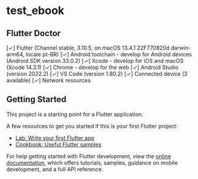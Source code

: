 # test_ebook

## Flutter Doctor
[✓] Flutter (Channel stable, 3.10.5, on macOS 13.4.1 22F770820d darwin-arm64, locale pt-BR)
[✓] Android toolchain - develop for Android devices (Android SDK version 33.0.2)
[✓] Xcode - develop for iOS and macOS (Xcode 14.3.1)
[✓] Chrome - develop for the web
[✓] Android Studio (version 2022.2)
[✓] VS Code (version 1.80.2)
[✓] Connected device (3 available)
[✓] Network resources


## Getting Started

This project is a starting point for a Flutter application.

A few resources to get you started if this is your first Flutter project:

- [Lab: Write your first Flutter app](https://docs.flutter.dev/get-started/codelab)
- [Cookbook: Useful Flutter samples](https://docs.flutter.dev/cookbook)

For help getting started with Flutter development, view the
[online documentation](https://docs.flutter.dev/), which offers tutorials,
samples, guidance on mobile development, and a full API reference.
